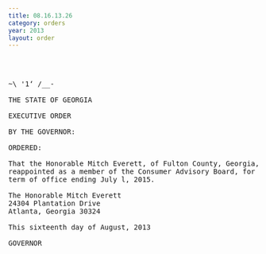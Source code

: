 ```yaml
---
title: 08.16.13.26
category: orders
year: 2013
layout: order
---
```


<pre>  
   

~\ '1‘ /__-

THE STATE OF GEORGIA

EXECUTIVE ORDER

BY THE GOVERNOR:

ORDERED:

That the Honorable Mitch Everett, of Fulton County, Georgia, is
reappointed as a member of the Consumer Advisory Board, for a
term of office ending July l, 2015.

The Honorable Mitch Everett
24304 Plantation Drive
Atlanta, Georgia 30324

This sixteenth day of August, 2013

GOVERNOR

</pre>
